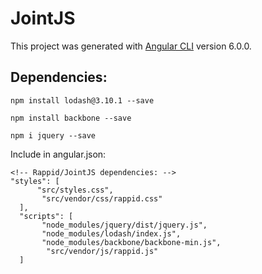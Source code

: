 # JointJS

This project was generated with [Angular CLI](https://github.com/angular/angular-cli) version 6.0.0.

## Dependencies:
`npm install lodash@3.10.1 --save`

`npm install backbone --save`

`npm i jquery --save`

Include in angular.json:

    <!-- Rappid/JointJS dependencies: -->
    "styles": [
          "src/styles.css",
           "src/vendor/css/rappid.css"
      ],
      "scripts": [
           "node_modules/jquery/dist/jquery.js",
           "node_modules/lodash/index.js",
           "node_modules/backbone/backbone-min.js",
            "src/vendor/js/rappid.js"
      ]

